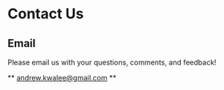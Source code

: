 # Contact Us 

## Email

Please email us with your questions, comments, and feedback!

** andrew.kwalee@gmail.com **

